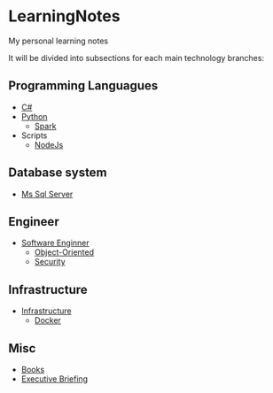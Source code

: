 # LearningNotes

My personal learning notes

It will be divided into subsections for each main technology branches:

## Programming Languagues
  - [C#](./CSharp/0_README_CSharp.md)
  - [Python](./Python/0_README_Python.md)
    - [Spark](./Python/Spark/0_README_Spark.md)
  - Scripts
    - [NodeJs](./Scripts/NodeJs/0_README_NodeJs.md)

## Database system
  - [Ms Sql Server](./SqlServer/0_README_SqlServer.md)
  
## Engineer

  - [Software Enginner](./SoftwareEngineer/0_README_SoftwareEngineer.md)
    - [Object-Oriented](./SoftwareEngineer/ObjectOriented.md)
    - [Security](./SoftwareEngineer/Security.md)

## Infrastructure
  - [Infrastructure](./Infrastructure/0_README_Infrastructure.md)
    + [Docker](./Infrastructure/Docker/0_README_Docker.md)

## Misc
  - [Books](./Books/0_README_books.md)
  - [Executive Briefing](./ExecBrief/0_README_ExecBrief.md)